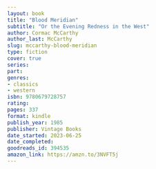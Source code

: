 ```yaml
---
layout: book
title: "Blood Meridian"
subtitle: "Or the Evening Redness in the West"
author: Cormac McCarthy
author_last: McCarthy
slug: mccarthy-blood-meridian
type: fiction
cover: true
series: 
part: 
genres:
- classics
- western
isbn: 9780679728757
rating: 
pages: 337
format: kindle
publish_year: 1985
publisher: Vintage Books
date_started: 2023-06-25
date_completed: 
goodreads_id: 394535
amazon_link: https://amzn.to/3NVFT5j
---
```

